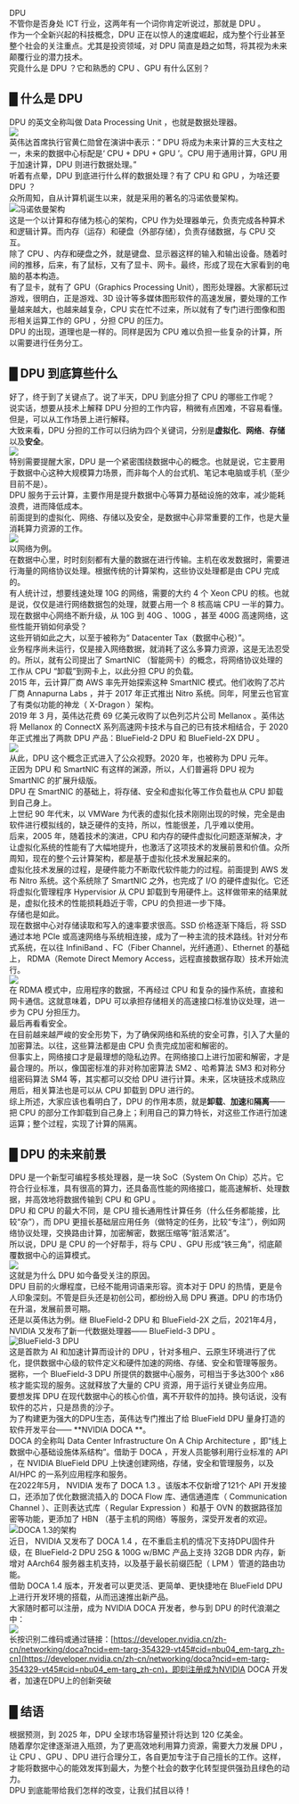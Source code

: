 DPU<br />不管你是否身处 ICT 行业，这两年有一个词你肯定听说过，那就是 DPU 。<br />作为一个全新兴起的科技概念，DPU 正在以惊人的速度崛起，成为整个行业甚至整个社会的关注重点。尤其是投资领域，对 DPU 简直是趋之如骛，将其视为未来颠覆行业的潜力技术。<br />究竟什么是 DPU ？它和熟悉的 CPU 、GPU 有什么区别？
<a name="kVfZs"></a>
## █ 什么是 DPU
DPU 的英文全称叫做 Data Processing Unit ，也就是数据处理器。<br />![](https://cdn.nlark.com/yuque/0/2022/png/396745/1661131146463-ecc1adb6-610a-4d0a-a21e-b7f4b42fb206.png#clientId=u83fc1886-1074-4&from=paste&id=ub13aa418&originHeight=349&originWidth=624&originalType=url&ratio=1&rotation=0&showTitle=false&status=done&style=shadow&taskId=ue4109a19-1a64-4028-a07d-b6d6d7a7f9e&title=)<br />英伟达首席执行官黄仁勋曾在演讲中表示：“ DPU 将成为未来计算的三大支柱之一，未来的数据中心标配是‘ CPU + DPU + GPU ’。CPU 用于通用计算，GPU 用于加速计算，DPU 则进行数据处理。”<br />听着有点晕，DPU 到底进行什么样的数据处理？有了 CPU 和 GPU ，为啥还要 DPU ？<br />众所周知，自从计算机诞生以来，就是采用的著名的冯诺依曼架构。<br />![冯诺依曼架构](https://cdn.nlark.com/yuque/0/2022/png/396745/1661131146464-ade1b1e4-efef-4db9-9345-6cfa90dd09c6.png#clientId=u83fc1886-1074-4&from=paste&id=ub7fac7f7&originHeight=561&originWidth=1080&originalType=url&ratio=1&rotation=0&showTitle=true&status=done&style=shadow&taskId=ucaae5da6-37c5-4ce4-b538-bf1e4012e7c&title=%E5%86%AF%E8%AF%BA%E4%BE%9D%E6%9B%BC%E6%9E%B6%E6%9E%84 "冯诺依曼架构")<br />这是一个以计算和存储为核心的架构，CPU 作为处理器单元，负责完成各种算术和逻辑计算。而内存（运存）和硬盘（外部存储），负责存储数据，与 CPU 交互。<br />除了 CPU 、内存和硬盘之外，就是键盘、显示器这样的输入和输出设备。随着时间的推移，后来，有了鼠标，又有了显卡、网卡。最终，形成了现在大家看到的电脑的基本构造。<br />有了显卡，就有了 GPU（Graphics Processing Unit），图形处理器。大家都玩过游戏，很明白，正是游戏、3D 设计等多媒体图形软件的高速发展，要处理的工作量越来越大，也越来越复杂，CPU 实在忙不过来，所以就有了专门进行图像和图形相关运算工作的 GPU ，分担 CPU 的压力。<br />DPU 的出现，道理也是一样的。同样是因为 CPU 难以负担一些复杂的计算，所以需要进行任务分工。
<a name="FDOKO"></a>
## █ DPU 到底算些什么
好了，终于到了关键点了。说了半天，DPU 到底分担了 CPU 的哪些工作呢？<br />说实话，想要从技术上解释 DPU 分担的工作内容，稍微有点困难，不容易看懂。但是，可以从工作场景上进行解释。<br />大致来看，DPU 分担的工作可以归纳为四个关键词，分别是**虚拟化**、**网络**、**存储**以及**安全**。<br />![](https://cdn.nlark.com/yuque/0/2022/png/396745/1661131146479-c0bb787c-80a3-41f7-bf29-e45b3d19d161.png#clientId=u83fc1886-1074-4&from=paste&id=uf65fa70d&originHeight=773&originWidth=1066&originalType=url&ratio=1&rotation=0&showTitle=false&status=done&style=shadow&taskId=uafd7f2dc-704f-4bbb-bc16-ca5b9ed6077&title=)<br />特别需要提醒大家，DPU 是一个紧密围绕数据中心的概念。也就是说，它主要用于数据中心这种大规模算力场景，而非每个人的台式机、笔记本电脑或手机（至少目前不是）。<br />DPU 服务于云计算，主要作用是提升数据中心等算力基础设施的效率，减少能耗浪费，进而降低成本。<br />前面提到的虚拟化、网络、存储以及安全，是数据中心非常重要的工作，也是大量消耗算力资源的工作。<br />![](https://cdn.nlark.com/yuque/0/2022/jpeg/396745/1661131146504-d267b405-74b0-4dcd-85d2-34a04a832110.jpeg#clientId=u83fc1886-1074-4&from=paste&id=u735261dd&originHeight=436&originWidth=469&originalType=url&ratio=1&rotation=0&showTitle=false&status=done&style=shadow&taskId=u0d5b25f4-32de-4101-b8c2-b735cccd96b&title=)<br />以网络为例。<br />在数据中心里，时时刻刻都有大量的数据在进行传输。主机在收发数据时，需要进行海量的网络协议处理。根据传统的计算架构，这些协议处理都是由 CPU 完成的。<br />有人统计过，想要线速处理 10G 的网络，需要的大约 4 个 Xeon CPU 的核。也就是说，仅仅是进行网络数据包的处理，就要占用⼀个 8 核高端 CPU ⼀半的算力。现在数据中心网络不断升级，从 10G 到 40G 、100G ，甚至 400G 高速网络，这些性能开销如何承受？<br />这些开销如此之大，以至于被称为“ Datacenter Tax（数据中心税）”。<br />业务程序尚未运行，仅是接入网络数据，就消耗了这么多算力资源，这是无法忍受的。所以，就有公司提出了 SmartNIC （智能网卡）的概念，将网络协议处理的工作从 CPU “卸载”到网卡上，以此分担 CPU 的负载。<br />2015 年，云计算厂商 AWS 率先开始探索这种 SmartNIC 模式。他们收购了芯片厂商 Annapurna Labs ，并于 2017 年正式推出 Nitro 系统。同年，阿里云也官宣了有类似功能的神龙（ X-Dragon ）架构。<br />2019 年 3 月，英伟达花费 69 亿美元收购了以色列芯片公司 Mellanox 。英伟达将 Mellanox 的 ConnectX 系列高速网卡技术与自己的已有技术相结合，于 2020 年正式推出了两款 DPU 产品：BlueField-2 DPU 和 BlueField-2X DPU 。<br />![](https://cdn.nlark.com/yuque/0/2022/jpeg/396745/1661131146511-d998719a-05b2-4a23-a575-af8087dad2b6.jpeg#clientId=u83fc1886-1074-4&from=paste&id=u7182e351&originHeight=608&originWidth=1080&originalType=url&ratio=1&rotation=0&showTitle=false&status=done&style=shadow&taskId=u447ca26d-9b44-4877-b638-bf653232a16&title=)<br />从此，DPU 这个概念正式进入了公众视野。2020 年，也被称为 DPU 元年。<br />正因为 DPU 和 SmartNIC 有这样的渊源，所以，人们普遍将 DPU 视为 SmartNIC 的扩展升级版。<br />DPU 在 SmartNIC 的基础上，将存储、安全和虚拟化等工作负载也从 CPU 卸载到自己身上。<br />上世纪 90 年代末，以 VMWare 为代表的虚拟化技术刚刚出现的时候，完全是由软件进行模拟线的，缺乏硬件的支持，所以，性能很差，几乎难以使用。<br />后来，2005 年，随着技术的演进，CPU 和内存的硬件虚拟化问题逐渐解决，才让虚拟化系统的性能有了大幅地提升，也激活了这项技术的发展前景和价值。众所周知，现在的整个云计算架构，都是基于虚拟化技术发展起来的。<br />虚拟化技术发展的过程，是硬件能力不断取代软件能力的过程。前面提到 AWS 发布 Nitro 系统。这个系统除了 SmartNIC 之外，也完成了 I/O 的硬件虚拟化。它还将虚拟化管理程序 Hypervisior 从 CPU 卸载到专用硬件上。这样做带来的结果就是，虚拟化技术的性能损耗趋近于零，CPU 的负担进一步下降。<br />存储也是如此。<br />现在数据中心对存储读取和写入的速率要求很高。SSD 价格逐渐下降后，将 SSD 通过本地 PCIe 或高速网络与系统相连接，成为了一种主流的技术路线。针对分布式系统，在以往 InfiniBand 、FC（Fiber Channel，光纤通道）、Ethernet 的基础上， RDMA（Remote Direct Memory Access，远程直接数据存取）技术开始流行。<br />![](https://cdn.nlark.com/yuque/0/2022/png/396745/1661131146896-9486cb62-3b3a-47fb-b9be-ed9240c7ddf9.png#clientId=u83fc1886-1074-4&from=paste&id=u85e1a0a2&originHeight=630&originWidth=1080&originalType=url&ratio=1&rotation=0&showTitle=false&status=done&style=shadow&taskId=ubbae6fd5-db2b-4807-8cc0-d00c9d703d7&title=)<br />在 RDMA 模式中，应用程序的数据，不再经过 CPU 和复杂的操作系统，直接和网卡通信。这就意味着，DPU 可以承担存储相关的高速接口标准协议处理，进一步为 CPU 分担压力。<br />最后再看看安全。<br />在目前越来越严峻的安全形势下，为了确保网络和系统的安全可靠，引入了大量的加密算法。以往，这些算法都是由 CPU 负责完成加密和解密的。<br />但事实上，网络接口才是最理想的隐私边界。在网络接口上进行加密和解密，才是最合理的。所以，像国密标准的非对称加密算法 SM2 、哈希算法 SM3 和对称分组密码算法 SM4 等，其实都可以交给 DPU 进行计算。未来，区块链技术成熟应用后，相关算法也是可以从 CPU 卸载到 DPU 进行的。<br />综上所述，大家应该也看明白了，DPU 的作用本质，就是**卸载**、**加速**和**隔离**——把 CPU 的部分工作卸载到自己身上；利用自己的算力特长，对这些工作进行加速运算；整个过程，实现了计算的隔离。
<a name="kRjCO"></a>
## █  DPU 的未来前景
DPU 是一个新型可编程多核处理器，是一块 SoC（System On Chip）芯片。它符合行业标准，具有很高的算力，还具备高性能的网络接口，能高速解析、处理数据，并高效地将数据传输到 CPU 和 GPU 。<br />DPU 和 CPU 的最大不同，是 CPU 擅长通用性计算任务（什么任务都能接，比较“杂”），而 DPU 更擅长基础层应用任务（做特定的任务，比较“专注”），例如网络协议处理，交换路由计算，加密解密，数据压缩等“脏活累活”。<br />所以说，DPU 是 CPU 的一个好帮手，将与 CPU 、GPU 形成“铁三角”，彻底颠覆数据中心的运算模式。<br />![](https://cdn.nlark.com/yuque/0/2022/png/396745/1661131147079-03ad257c-09ae-46e9-bc55-e24d4c3921f2.png#clientId=u83fc1886-1074-4&from=paste&id=u7db9c0b8&originHeight=568&originWidth=686&originalType=url&ratio=1&rotation=0&showTitle=false&status=done&style=shadow&taskId=uee869617-3a60-417a-b3e8-7bc7e53b5c8&title=)<br />这就是为什么 DPU 如今备受关注的原因。<br />DPU 目前的火爆程度，已经不能用词语来形容。资本对于 DPU 的热情，更是令人印象深刻。不管是巨头还是初创公司，都纷纷入局 DPU 赛道。DPU 的市场仍在升温，发展前景可期。<br />还是以英伟达为例。继 BlueField-2 DPU 和 BlueField-2X 之后，2021年4月， NVIDIA 又发布了新一代数据处理器—— BlueField-3 DPU 。<br />![BlueField-3 DPU](https://cdn.nlark.com/yuque/0/2022/jpeg/396745/1662693002935-6ae94ad3-c851-4ae0-916e-31a4b40a5d23.jpeg#clientId=u52ed98b3-847b-4&from=paste&id=u59ad4208&originHeight=338&originWidth=640&originalType=url&ratio=1&rotation=0&showTitle=true&status=done&style=shadow&taskId=u70c41d05-0baf-4039-b4a9-3bcb5a5b2da&title=BlueField-3%20DPU "BlueField-3 DPU")<br />这是首款为 AI 和加速计算而设计的 DPU ，针对多租户、云原生环境进行了优化，提供数据中心级的软件定义和硬件加速的网络、存储、安全和管理等服务。<br />据称，一个 BlueField-3 DPU 所提供的数据中心服务，可相当于多达300个 x86 核才能实现的服务。这就释放了大量的 CPU 资源，用于运行关键业务应用。<br />要想发挥 DPU 在现代数据中心的核心价值，离不开软件的加持。换句话说，没有软件的芯片，只是昂贵的沙子。<br />为了构建更为强大的DPU生态，英伟达专门推出了给 BlueField DPU 量身打造的软件开发平台—— **NVIDIA DOCA **。<br />DOCA 的全称叫 Data Center Infrastructure On A Chip Architecture ，即“线上数据中心基础设施体系结构”。借助于 DOCA ，开发人员能够利用行业标准的 API ，在 NVIDIA BlueField DPU 上快速创建网络，存储，安全和管理服务，以及 AI/HPC 的一系列应用程序和服务。<br />在2022年5月， NVIDIA 发布了 DOCA 1.3 。该版本不仅新增了121个 API 开发接口，还添加了优化数据流插入的 DOCA Flow 库、通信通道库（ Communication Channel ）、正则表达式库（ Regular Expression ）和基于 OVN 的数据路径加密等功能，更添加了 HBN （基于主机的网络）等服务，深受开发者的欢迎。<br />![DOCA 1.3的架构](https://cdn.nlark.com/yuque/0/2022/png/396745/1662693002971-3c66346d-8b98-4fae-89c9-2512081a0712.png#clientId=u52ed98b3-847b-4&from=paste&id=u12f4d68b&originHeight=814&originWidth=886&originalType=url&ratio=1&rotation=0&showTitle=true&status=done&style=shadow&taskId=u6b00b895-ca6b-458b-977f-b983cf39f52&title=DOCA%201.3%E7%9A%84%E6%9E%B6%E6%9E%84 "DOCA 1.3的架构")<br />近日， NVIDIA 又发布了 DOCA 1.4 ，在不重启主机的情况下支持DPU固件升级，在 BlueField-2 DPU 25G & 100G w/BMC 产品上支持 32GB DDR 内存，新增对 AArch64 服务器主机支持，以及基于最长前缀匹配（ LPM ）管道的路由功能。<br />借助 DOCA 1.4 版本，开发者可以更灵活、更简单、更快捷地在 BlueField DPU 上进行开发环境的搭载，从而迅速推出新产品。<br />大家随时都可以注册，成为 NVIDIA DOCA 开发者，参与到 DPU 的时代浪潮之中：<br />![](https://cdn.nlark.com/yuque/0/2022/png/396745/1662693003721-2bc33a80-2f3e-4c41-bf12-4370e07fb86f.png#clientId=u52ed98b3-847b-4&from=paste&height=300&id=u0a66ab65&originHeight=400&originWidth=400&originalType=url&ratio=1&rotation=0&showTitle=false&status=done&style=shadow&taskId=u2a8974f7-7ca6-4f18-a2ec-298b597fce4&title=&width=300)<br />长按识别二维码或通过链接：[https://developer.nvidia.cn/zh-cn/networking/doca?ncid=em-targ-354329-vt45#cid=nbu04_em-targ_zh-cn](https://developer.nvidia.cn/zh-cn/networking/doca?ncid=em-targ-354329-vt45#cid=nbu04_em-targ_zh-cn)，即刻注册成为NVIDIA DOCA 开发者，加速在DPU上的创新突破
<a name="afWxl"></a>
## █ 结语
根据预测，到 2025 年，DPU 全球市场容量预计将达到 120 亿美金。<br />随着摩尔定律逐渐进入瓶颈，为了更高效地利用算力资源，需要大力发展 DPU ，让 CPU 、GPU 、DPU 进行合理分工，各自更加专注于自己擅长的工作。这样，才能将数据中心的能效发挥到最大，为整个社会的数字化转型提供强劲且绿色的动力。<br />DPU 到底能带给我们怎样的改变，让我们拭目以待！
